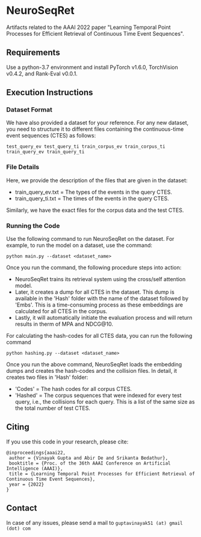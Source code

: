 # NeuroSeqRet
Artifacts related to the AAAI 2022 paper "Learning Temporal Point Processes for Efficient Retrieval of Continuous Time Event Sequences".

## Requirements
Use a python-3.7 environment and install PyTorch v1.6.0, TorchVision v0.4.2, and Rank-Eval v0.0.1.

## Execution Instructions
### Dataset Format
We have also provided a dataset for your reference. For any new dataset, you need to structure it to different files containing the continuous-time event sequences (CTES) as follows:
```
test_query_ev test_query_ti train_corpus_ev train_corpus_ti train_query_ev train_query_ti
```
### File Details
Here, we provide the description of the files that are given in the dataset:
- train_query_ev.txt = The types of the events in the query CTES.
- train_query_ti.txt = The times of the events in the query CTES.

Similarly, we have the exact files for the corpus data and the test CTES.

### Running the Code
Use the following command to run NeuroSeqRet on the dataset. For example, to run the model on a dataset, use the command:
```
python main.py --dataset <dataset_name>
```
Once you run the command, the following procedure steps into action:
- NeuroSeqRet trains its retrieval system using the cross/self attention model.
- Later, it creates a dump for all CTES in the dataset. This dump is available in the 'Hash' folder with the name of the dataset followed by 'Embs'. This is a time-consuming process as these embeddings are calculated for all CTES in the corpus.
- Lastly, it will automatically initiate the evaluation process and will return results in therm of MPA and NDCG@10.

For calculating the hash-codes for all CTES data, you can run the following command
```
python hashing.py --dataset <dataset_name>
```
Once you run the above command, NeuroSeqRet loads the embedding dumps and creates the hash-codes and the collision files. In detail, it creates two files in 'Hash' folder:
- 'Codes' = The hash codes for all corpus CTES.
- 'Hashed' = The corpus sequences that were indexed for every test query, i.e., the collisions for each query. This is a list of the same size as the total number of test CTES.

## Citing
If you use this code in your research, please cite:
```
@inproceedings{aaai22,
 author = {Vinayak Gupta and Abir De and Srikanta Bedathur},
 booktitle = {Proc. of the 36th AAAI Conference on Artificial Intelligence (AAAI)},
 title = {Learning Temporal Point Processes for Efficient Retrieval of Continuous Time Event Sequences},
 year = {2022}
}
```

## Contact
In case of any issues, please send a mail to
```guptavinayak51 (at) gmail (dot) com```
